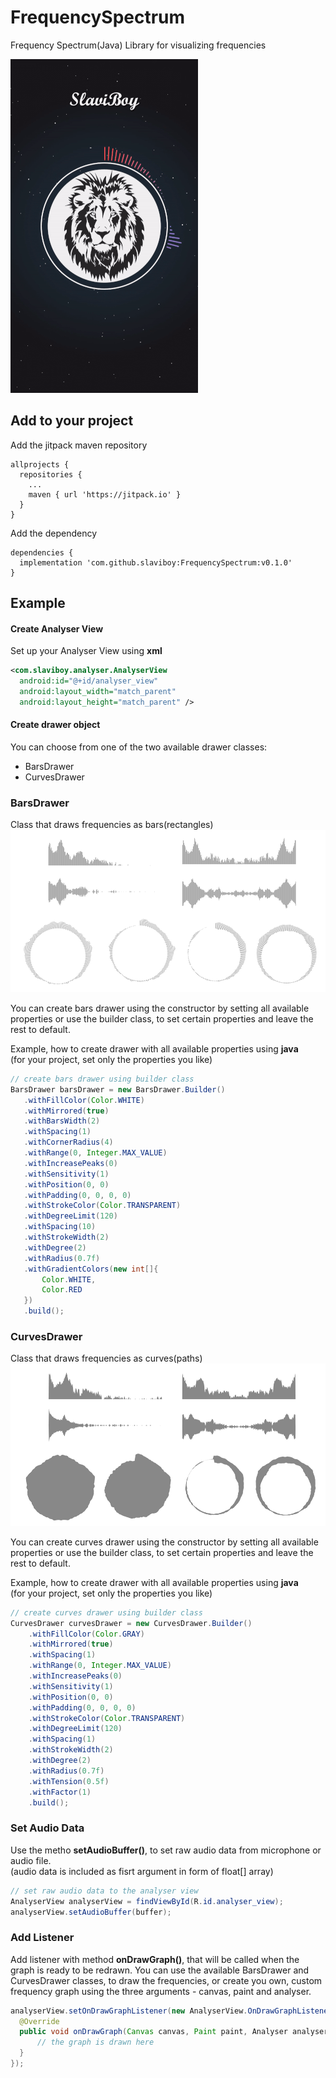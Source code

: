 # FrequencySpectrum
Frequency Spectrum(Java) Library for visualizing frequencies
 
![alt text](screens/300p.gif)
## Add to your project
Add the jitpack maven repository
```
allprojects {
  repositories {
    ...
    maven { url 'https://jitpack.io' }
  }
}
``` 
Add the dependency
```
dependencies {
  implementation 'com.github.slaviboy:FrequencySpectrum:v0.1.0'
}
```


## Example

#### Create Analyser View
Set up your Analyser View using **xml**
```xml
<com.slaviboy.analyser.AnalyserView
  android:id="@+id/analyser_view"
  android:layout_width="match_parent"
  android:layout_height="match_parent" />
```

#### Create drawer object
You can choose from one of the two available drawer classes:
* BarsDrawer
* CurvesDrawer

### BarsDrawer
Class that draws frequencies as bars(rectangles)
![alt text](screens/bars-medium.png)

You can create bars drawer using the constructor by setting all available properties or
use the builder class, to set certain properties and leave the rest to default.

Example, how to create drawer with all available properties using **java**  
(for your project, set only the properties you like)

```JAVA
// create bars drawer using builder class 
BarsDrawer barsDrawer = new BarsDrawer.Builder()
   .withFillColor(Color.WHITE)
   .withMirrored(true)
   .withBarsWidth(2)
   .withSpacing(1)
   .withCornerRadius(4)
   .withRange(0, Integer.MAX_VALUE)
   .withIncreasePeaks(0)
   .withSensitivity(1)
   .withPosition(0, 0)
   .withPadding(0, 0, 0, 0)
   .withStrokeColor(Color.TRANSPARENT)
   .withDegreeLimit(120)
   .withSpacing(10)
   .withStrokeWidth(2)
   .withDegree(2)
   .withRadius(0.7f)
   .withGradientColors(new int[]{
       Color.WHITE,
       Color.RED
   })
   .build();
```

### CurvesDrawer
Class that draws frequencies as curves(paths)
![alt text](screens/curves-medium.png)

You can create curves drawer using the constructor by setting all available properties or
use the builder class, to set certain properties and leave the rest to default.

Example, how to create drawer with all available properties using **java**  
(for your project, set only the properties you like)


```JAVA
// create curves drawer using builder class 
CurvesDrawer curvesDrawer = new CurvesDrawer.Builder()
    .withFillColor(Color.GRAY)
    .withMirrored(true)
    .withSpacing(1)
    .withRange(0, Integer.MAX_VALUE)
    .withIncreasePeaks(0)
    .withSensitivity(1)
    .withPosition(0, 0)
    .withPadding(0, 0, 0, 0)
    .withStrokeColor(Color.TRANSPARENT)
    .withDegreeLimit(120)
    .withSpacing(1)
    .withStrokeWidth(2)
    .withDegree(2)
    .withRadius(0.7f)
    .withTension(0.5f)
    .withFactor(1)
    .build();
```

### Set Audio Data
Use the metho **setAudioBuffer()**, to set raw audio data from microphone or audio file.  
(audio data is included as fisrt argument in form of float[] array)
```JAVA
// set raw audio data to the analyser view
AnalyserView analyserView = findViewById(R.id.analyser_view);
analyserView.setAudioBuffer(buffer);
```

### Add Listener
Add listener with method **onDrawGraph()**, that will be called when the graph is ready to be redrawn.
You can use the available BarsDrawer and CurvesDrawer classes, to draw the frequencies, or create
you own, custom frequency graph using the three arguments - canvas, paint and analyser.
```JAVA
analyserView.setOnDrawGraphListener(new AnalyserView.OnDrawGraphListener() {
  @Override
  public void onDrawGraph(Canvas canvas, Paint paint, Analyser analyser) {
      // the graph is drawn here
  }
});
```
